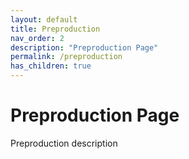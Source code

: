 ```yaml
---
layout: default
title: Preproduction
nav_order: 2
description: "Preproduction Page"
permalink: /preproduction
has_children: true
---
```


# Preproduction Page

Preproduction description